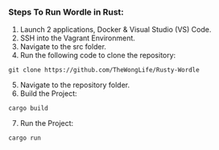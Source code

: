 ### Steps To Run Wordle in Rust:
1. Launch 2 applications, Docker & Visual Studio (VS) Code. <br />
2. SSH into the Vagrant Environment. <br />
3. Navigate to the src folder. <br />
4. Run the following code to clone the repository: <br />
```
git clone https://github.com/TheWongLife/Rusty-Wordle
```
5. Navigate to the repository folder. <br />
6. Build the Project: <br />
```
cargo build
```
7. Run the Project: <br />
```
cargo run
```
